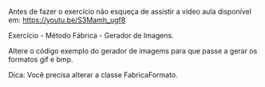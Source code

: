 
Antes de fazer o exercício não esqueça de assistir a vídeo aula disponível em: 
https://youtu.be/S3Mamh_ugf8


Exercício -  Método Fábrica - Gerador de Imagens. 

Altere o código exemplo do gerador de imagems para que passe a gerar os formatos gif e bmp. 

Dica: Você precisa alterar a classe FabricaFormato.

